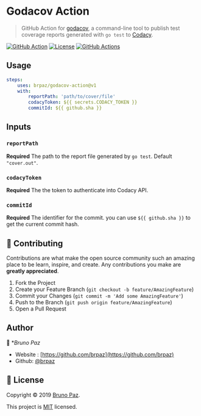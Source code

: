 # Godacov Action

> GitHub Action for [godacov](https://github.com/schrej/godacov), a command-line tool to publish test coverage reports generated with `go test` to [Codacy](https://codacy.com).

[![GitHub Action](https://img.shields.io/badge/GitHub-Action-blue?style=for-the-badge)](https://github.com/features/actions)
[![License](https://img.shields.io/badge/License-MIT-yellow.svg?style=for-the-badge)](LICENSE)
[![GitHub Actions](https://github.com/brpaz/godacov-action/workflows/Test/badge.svg?style=for-the-badge)](https://github.com/brpaz/godacov-action/actions)

## Usage

```yml
steps:
    uses: brpaz/godacov-action@v1
    with:
        reportPath: 'path/to/cover/file'
        codacyToken: ${{ secrets.CODACY_TOKEN }}
        commitId: ${{ github.sha }}
```

## Inputs

### `reportPath`

**Required** The path to the report file generated by `go test`. Default `"cover.out"`.

### `codacyToken`

**Required** The the token to authenticate into Codacy API.

### `commitId`

**Required** The identifier for the commit. you can use `${{ github.sha }}` to get the current commit hash.


## 🤝 Contributing

Contributions are what make the open source community such an amazing place to be learn, inspire, and create. Any contributions you make are **greatly appreciated**.

1. Fork the Project
2. Create your Feature Branch (`git checkout -b feature/AmazingFeature`)
3. Commit your Changes (`git commit -m 'Add some AmazingFeature'`)
4. Push to the Branch (`git push origin feature/AmazingFeature`)
5. Open a Pull Request

## Author

👤 **Bruno Paz*

* Website : [https://github.com/brpaz](https://github.com/brpaz)
* Github: [@brpaz](https://github.com/brpaz)

## 📝 License

Copyright © 2019 [Bruno Paz](https://github.com/brpaz).

This project is [MIT](LICENSE) licensed.
